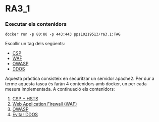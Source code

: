 # RA3_1

### Executar els contenidors
```
docker run -p 80:80 -p 443:443 pps10219513/ra3.1:TAG
```
Escollir un tag dels següents:  
- [CSP](https://hub.docker.com/layers/pps10219513/ra3.1/CSP/images/sha256-28bd382a1184a3688d288e3caf77caa7fe67ad5fe3b75a851da932df0d5e9f9c)
- [WAF](https://hub.docker.com/layers/pps10219513/ra3.1/WAF/images/sha256-c88d58947bc56a89b0555050dbfcaff4d953112b8b42b361e0eba8e7f9dede20)
- [OWASP](https://hub.docker.com/layers/pps10219513/ra3.1/OWASP/images/sha256-c1ff14fa967e15d79ab19e6c550c6fad8cca9bbf46d81f9e1a6647d181b54e30)
- [DDOS](https://hub.docker.com/layers/pps10219513/ra3.1/DDOS/images/sha256-26ad0e91819a6e9b7de17420a068d343ca81995ef11c109d8ed78abc699e8b10)


Aquesta pràctica consisteix en securitzar un servidor apache2.
Per dur a terme aquesta tasca és faràn 4 contenidors amb docker,
un per cada mesura implementada. A continuació els contenidors:

1. [CSP + HSTS](./1_CSP)
2. [Web Application Firewall (WAF)](./2_Web_Application_Firewall)
3. [OWASP](./3_OWASP)
4. [Evitar DDOS](./4_Evitar_DDOS)
